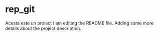 # rep_git
Acesta este un proiect
I am editing the README file. Adding some more details about the project description.

